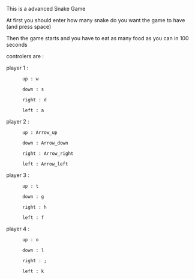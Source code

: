 This is a advanced Snake Game 

At first you should enter how many snake do you want the game to have (and press space)

Then the game starts and you have to eat as many food as you can in 100 seconds

controlers are :

player 1 :

          up : w

          down : s 
          
          right : d
          
          left : a

player 2 :

          up : Arrow_up
          
          down : Arrow_down
          
          right : Arrow_right
          
          left : Arrow_left
          
player 3 :

          up : t
          
          down : g
          
          right : h
          
          left : f

player 4 :

          up : o
          
          down : l
          
          right : ;
          
          left : k